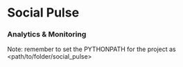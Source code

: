 # Social Pulse
### Analytics & Monitoring

Note: remember to set the PYTHONPATH for the project as <path/to/folder/social_pulse>